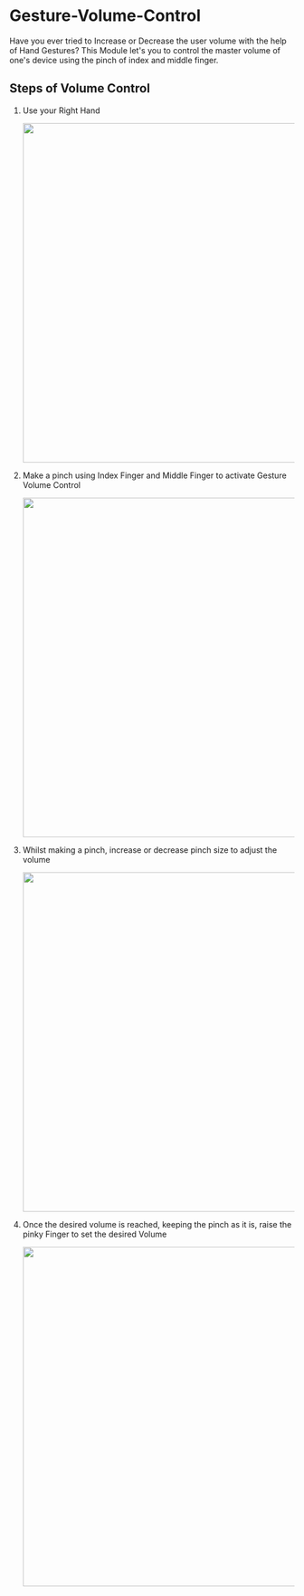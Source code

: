 # Gesture-Volume-Control
Have you ever tried to Increase or Decrease the user volume with the help of Hand Gestures? This Module let's you to control the master volume of one's device using the pinch of index and middle finger. 

## Steps of Volume Control
1. Use your Right Hand

   <img src="https://user-images.githubusercontent.com/87967508/127205982-3763c72c-6c69-43b0-8d16-1d8375f1fd68.png" width="600">

2. Make a pinch using Index Finger and Middle Finger to activate Gesture Volume Control

   <img src="https://user-images.githubusercontent.com/87967508/127206389-25f92b00-184a-49cb-bf1e-533f040af1a9.png" width="600">

3. Whilst making a pinch, increase or decrease pinch size to adjust the volume

   <img src="https://user-images.githubusercontent.com/87967508/127206406-1c9083fd-82e7-437c-96f7-5e345d7ad7ff.png" width="600">

4. Once the desired volume is reached, keeping the pinch as it is, raise the pinky Finger to set the desired Volume

   <img src="https://user-images.githubusercontent.com/87967508/127206427-2bf725fc-ee98-42fa-a62b-60669e14ff30.png" width="600">
